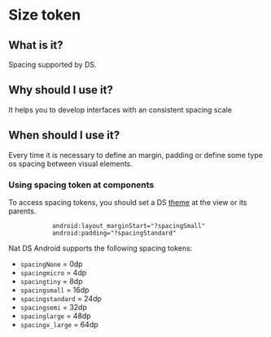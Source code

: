 # Size token

## What is it?
Spacing supported by DS.

## Why should I use it?
It helps you to develop interfaces with an consistent spacing scale

## When should I use it?
Every time it is necessary to define an margin, padding or define some type os spacing between visual elements.

### Using spacing token at components
To access spacing tokens, you should set a DS [theme](getting-started.md) at the view or its parents.

```android
            android:layout_marginStart="?spacingSmall"
            android:padding="?spacingStandard"

```

Nat DS Android supports the following spacing tokens:

   - `spacingNone` = 0dp
   - `spacingmicro` = 4dp
   - `spacingtiny` = 8dp
   - `spacingsmall` = 16dp
   - `spacingstandard` = 24dp
   - `spacingsemi` = 32dp
   - `spacinglarge` = 48dp
   - `spacingx_large` = 64dp